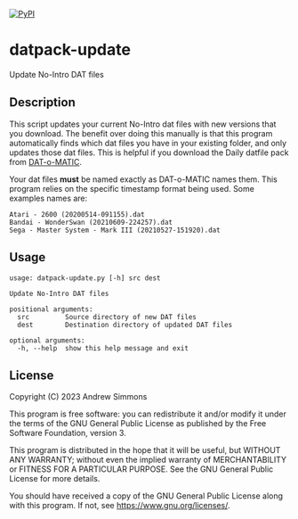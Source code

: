 [![PyPI](https://img.shields.io/pypi/v/datpack-update)](https://pypi.org/project/datpack-update/)

# datpack-update
Update No-Intro DAT files

## Description
This script updates your current No-Intro dat files with new versions that you download. The benefit over doing this manually is that this program automatically finds which dat files you have in your existing folder, and only updates those dat files. This is helpful if you download the Daily datfile pack from [DAT-o-MATIC](https://datomatic.no-intro.org/).

Your dat files **must** be named exactly as DAT-o-MATIC names them. This program relies on the specific timestamp format being used. Some examples names are:

```
Atari - 2600 (20200514-091155).dat
Bandai - WonderSwan (20210609-224257).dat
Sega - Master System - Mark III (20210527-151920).dat
```

## Usage
```
usage: datpack-update.py [-h] src dest

Update No-Intro DAT files

positional arguments:
  src         Source directory of new DAT files
  dest        Destination directory of updated DAT files

optional arguments:
  -h, --help  show this help message and exit
```

## License
Copyright (C) 2023 Andrew Simmons

This program is free software: you can redistribute it and/or modify it under the terms of the GNU General Public License as published by the Free Software Foundation, version 3.

This program is distributed in the hope that it will be useful, but WITHOUT ANY WARRANTY; without even the implied warranty of MERCHANTABILITY or FITNESS FOR A PARTICULAR PURPOSE. See the GNU General Public License for more details.

You should have received a copy of the GNU General Public License along with this program. If not, see <https://www.gnu.org/licenses/>.
